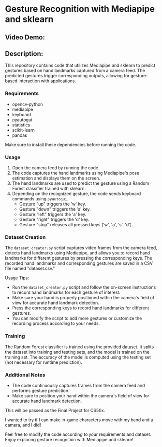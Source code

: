 # Gesture Recognition with Mediapipe and sklearn

## Video Demo:  <URL HERE>

## Description:
This repository contains code that utilizes Mediapipe and sklearn to predict gestures based on hand landmarks captured from a camera feed. The predicted gestures trigger corresponding outputs, allowing for gesture-based interaction with applications.

### Requirements
- opencv-python
- mediapipe
- keyboard
- pyautogui
- statistics
- scikit-learn
- pandas

Make sure to install these dependencies before running the code.

### Usage
1. Open the camera feed by running the code.
2. The code captures the hand landmarks using Mediapipe's pose estimation and displays them on the screen.
3. The hand landmarks are used to predict the gesture using a Random Forest classifier trained with sklearn.
4. Depending on the recognized gesture, the code sends keyboard commands using `pyautogui`.
   - Gesture "up" triggers the 'w' key.
   - Gesture "down" triggers the 's' key.
   - Gesture "left" triggers the 'a' key.
   - Gesture "right" triggers the 'd' key.
   - Gesture "stop" releases all pressed keys ('w', 'a', 's', 'd').

### Dataset Creation
The `dataset_creator.py` script captures video frames from the camera feed, detects hand landmarks using Mediapipe, and allows you to record hand landmarks for different gestures by pressing the corresponding keys. The recorded hand landmarks and corresponding gestures are saved in a CSV file named "dataset.csv."

Usage Tips:

- Run the `dataset_creator.py` script and follow the on-screen instructions to record hand landmarks for each gesture of interest.
- Make sure your hand is properly positioned within the camera's field of view for accurate hand landmark detection.
- Press the corresponding keys to record hand landmarks for different gestures.
- You can modify the script to add more gestures or customize the recording process according to your needs.

### Training
The Random Forest classifier is trained using the provided dataset. It splits the dataset into training and testing sets, and the model is trained on the training set. The accuracy of the model is computed using the testing set (not necessary for runtime prediction).

### Additional Notes
- The code continuously captures frames from the camera feed and performs gesture prediction.
- Make sure to position your hand within the camera's field of view for accurate hand landmark detection.

This will be passed as the Final Project for CS50x. 

I wanted to try if I can make in-game characters move with my hand and a camera, and I did!

Feel free to modify the code according to your requirements and dataset. Enjoy exploring gesture recognition with Mediapipe and sklearn!
